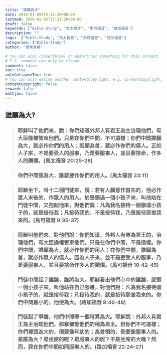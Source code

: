 ```yaml
---
title: "誰願為大"
date: 2019-01-05T15:21:20+08:00
lastmod: 2019-01-05T15:21:20+08:00
draft: false
keywords: ["Bible-Study", "馬太福音", "馬可福音", "路加福音"]
description: ""
tags:  ["Bible-Study", "馬太福音", "馬可福音", "路加福音"]
categories: ["Bible-Study"]
author: "常常喜樂"

# You can also close(false) or open(true) something for this content.
# P.S. comment can only be closed
comment: false
toc: true
autoCollapseToc: true
# You can also define another contentCopyright. e.g. contentCopyright: "This is another copyright."
contentCopyright: false
reward: false
mathjax: false
---
```


## 誰願為大?  

> ### 耶穌叫了他們來，說：你們知道外邦人有君王為主治理他們，有大臣操權管束他們。只是在你們中間，不可這樣；你們中間誰願為大，就必作你們的用人；誰願為首，就必作你們的僕人。正如人子來，不是要受人的服事，乃是要服事人，並且要捨命，作多人的贖價。(馬太福音 20:25-28)

> ### 你們中間誰為大，誰就要作你們的用人。(馬太福音 23:11)

> ### 耶穌坐下，叫十二個門徒來，說：若有人願意作首先的，他必作眾人末後的，作眾人的用人。於是領過一個小孩子來，叫他站在門徒中間，又抱起他來，對他們說：凡為我名接待一個像這小孩子的，就是接待我；凡接待我的，不是接待我，乃是接待那差我來的。(馬可福音 9:35-37)

> ### 耶穌叫他們來，對他們說：你們知道，外邦人有尊為君王的，治理他們，有大臣操權管束他們。只是在你們中間，不是這樣。你們中間，誰願為大，就必作你們的用人；在你們中間，誰願為首，就必作眾人的僕人。因為人子來，並不是要受人的服事，乃是要服事人，並且要捨命作多人的贖價。(馬可福音 10:42-45)

> ### 門徒中間起了議論，誰將為大。耶穌看出他們心中的議論，就領一個小孩子來，叫他站在自己旁邊，對他們說：凡為我名接待這小孩子的，就是接待我；凡接待我的，就是接待那差我來的。你們中間最小的，他便為大。(路加福音 9:46-48)

> ### 門徒起了爭論，他們中間哪一個可算為大。耶穌說：外邦人有君王為主治理他們，那掌權管他們的稱為恩主。但你們不可這樣；你們裡頭為大的，倒要像年幼的；為首領的，倒要像服事人的。是誰為大？是坐席的呢？是服事人的呢？不是坐席的大嗎？然而，我在你們中間如同服事人的。(路加福音 22:24-27)